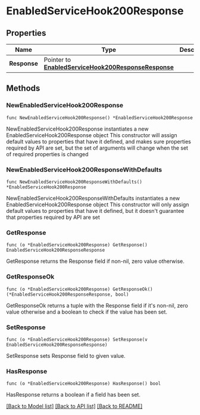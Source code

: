 # EnabledServiceHook200Response

## Properties

Name | Type | Description | Notes
------------ | ------------- | ------------- | -------------
**Response** | Pointer to [**EnabledServiceHook200ResponseResponse**](EnabledServiceHook200ResponseResponse.md) |  | [optional] 

## Methods

### NewEnabledServiceHook200Response

`func NewEnabledServiceHook200Response() *EnabledServiceHook200Response`

NewEnabledServiceHook200Response instantiates a new EnabledServiceHook200Response object
This constructor will assign default values to properties that have it defined,
and makes sure properties required by API are set, but the set of arguments
will change when the set of required properties is changed

### NewEnabledServiceHook200ResponseWithDefaults

`func NewEnabledServiceHook200ResponseWithDefaults() *EnabledServiceHook200Response`

NewEnabledServiceHook200ResponseWithDefaults instantiates a new EnabledServiceHook200Response object
This constructor will only assign default values to properties that have it defined,
but it doesn't guarantee that properties required by API are set

### GetResponse

`func (o *EnabledServiceHook200Response) GetResponse() EnabledServiceHook200ResponseResponse`

GetResponse returns the Response field if non-nil, zero value otherwise.

### GetResponseOk

`func (o *EnabledServiceHook200Response) GetResponseOk() (*EnabledServiceHook200ResponseResponse, bool)`

GetResponseOk returns a tuple with the Response field if it's non-nil, zero value otherwise
and a boolean to check if the value has been set.

### SetResponse

`func (o *EnabledServiceHook200Response) SetResponse(v EnabledServiceHook200ResponseResponse)`

SetResponse sets Response field to given value.

### HasResponse

`func (o *EnabledServiceHook200Response) HasResponse() bool`

HasResponse returns a boolean if a field has been set.


[[Back to Model list]](../README.md#documentation-for-models) [[Back to API list]](../README.md#documentation-for-api-endpoints) [[Back to README]](../README.md)


